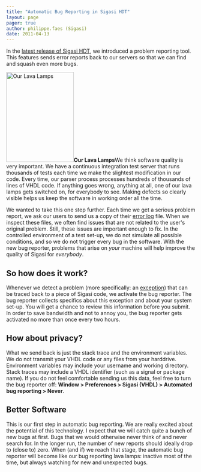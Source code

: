 ```yaml
---
title: "Automatic Bug Reporting in Sigasi HDT"
layout: page 
pager: true
author: philippe.faes (Sigasi)
date: 2011-04-13
---
```

<div class="content">
<p>In the <a href="/update_20110411">latest release of Sigasi HDT</a>, we introduced a problem reporting tool. This features sends error reports back to our servers so that we can find and squash even more bugs.</p><p><span class="inline inline-right"><img src="http://www.sigasi.com/sites/www.sigasi.com/files/images/lavalamp.img_assist_custom-180x240.JPG" alt="Our Lava Lamps" title="Our Lava Lamps" class="image image-img_assist_custom-180x240 " width="180" height="240"/><span class="caption" style="width: 178px;"><strong>Our Lava Lamps</strong></span></span>We think software quality is very important. We have a continuous integration test server that runs thousands of tests each time we make the slightest modification in our code. Every time, our parser process processes hundreds of thousands of lines of VHDL code. If anything goes wrong, anything at all, one of our lava lamps gets switched on, for everybody to see. Making defects so clearly visible helps us keep the software in working order all the time.</p><p>We wanted to take this one step further. Each time we get a serious problem report, we ask our users to send us a copy of their <a href="/logfile">error log</a> file. When we inspect these files, we often find issues that are not related to the user's original problem. Still, these issues are important enough to fix. In the controlled environment of a test set-up, we do not simulate all possible conditions, and so we do not trigger every bug in the software. With the new bug reporter, problems that arise on <em>your</em> machine will help improve the quality of Sigasi for <em>everybody</em>.</p><h2>So how does it work?</h2><p>Whenever we detect a problem (more specifically: an <a href="http://en.wikipedia.org/wiki/Exception_handling" class="elf-external elf-icon">exception</a>) that can be traced back to a piece of Sigasi code, we activate the bug reporter. The bug reporter collects specifics about this exception and about your system set-up. You will get a chance to review this information before you submit. In order to save bandwidth and not to annoy you, the bug reporter gets activated no more than once every two hours.</p><h2>How about privacy?</h2><p>What we send back is just the stack trace and the environment variables. We do not transmit your VHDL code or any files from your harddrive. Environment variables may include your username and working directory. Stack traces may include a VHDL identifier (such as a signal or package name). If you do not feel comfortable sending us this data, feel free to turn the bug reporter off: <strong>Window &gt; Preferences &gt; Sigasi (VHDL) &gt; Automated bug reporting &gt; Never</strong>.</p><h2>Better Software</h2><p>This is our first step in automatic bug reporting. We are really excited about the potential of this technology. I expect that we will catch quite a bunch of new bugs at first. Bugs that we would otherwise never think of and never search for. In the longer run, the number of new reports should ideally drop to (close to) zero. When (and if) we reach that stage, the automatic bug reporter will become like our bug reporting lava lamps: inactive most of the time, but always watching for new and unexpected bugs.</p>  </div>


